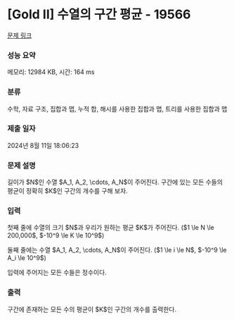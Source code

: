 # [Gold II] 수열의 구간 평균 - 19566 

[문제 링크](https://www.acmicpc.net/problem/19566) 

### 성능 요약

메모리: 12984 KB, 시간: 164 ms

### 분류

수학, 자료 구조, 집합과 맵, 누적 합, 해시를 사용한 집합과 맵, 트리를 사용한 집합과 맵

### 제출 일자

2024년 8월 11일 18:06:23

### 문제 설명

<p>길이가 $N$인 수열 $A_1, A_2, \cdots, A_N$이 주어진다. 구간에 있는 모든 수들의 평균이 정확히 $K$인 구간의 개수를 구해 보자.</p>

### 입력 

 <p>첫째 줄에 수열의 크기 $N$과 우리가 원하는 평균 $K$가 주어진다. ($1 \le N \le 200,000$, $-10^9 \le K \le 10^9$)</p>

<p>둘째 줄에는 수열 $A_1, A_2, \cdots, A_N$이 주어진다. ($1 \le i \le N$, $-10^9 \le A_i \le 10^9$)</p>

<p>입력에 주어지는 모든 수들은 정수이다.</p>

### 출력 

 <p>구간에 존재하는 모든 수의 평균이 $K$인 구간의 개수를 출력한다.</p>


